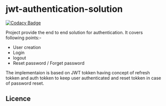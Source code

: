 # jwt-authentication-solution

[![Codacy Badge](https://api.codacy.com/project/badge/Grade/bf96e6403dc44b079fa7862a8af41ccf)](https://www.codacy.com/app/tpn/jwt-authentication-solution?utm_source=github.com&amp;utm_medium=referral&amp;utm_content=nimjetushar/jwt-authentication-solution&amp;utm_campaign=Badge_Grade)

Project provide the end to end solution for authentication. 
It covers following points:-
 - User creation
 - Login
 - logout
 - Reset password / Forget password
 
The implementaion is based on JWT tokken having concept of refresh tokken and auth tokken to keep user authenticated and reset tokken in case of password reset.

## Licence


